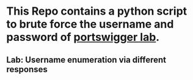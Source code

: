 # This Repo contains a python script to brute force the username and password of [portswigger lab](https://portswigger.net/web-security/authentication/password-based/lab-username-enumeration-via-different-responses).

## Lab: Username enumeration via different responses 
